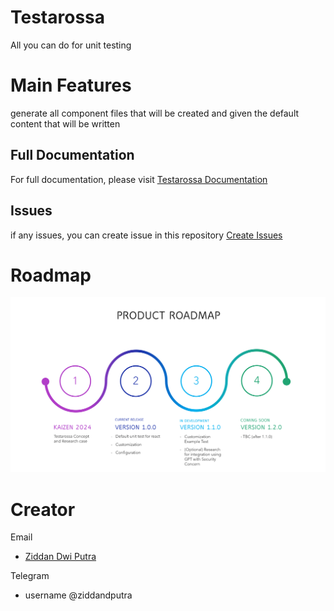 
# Testarossa
All you can do for unit testing

# Main Features
generate all component files that will be created and given the default content that will be written

## Full Documentation
For full documentation, please visit [Testarossa Documentation](https://testarossa-docs.vercel.app/)

## Issues
if any issues, you can create issue in this repository [Create Issues](https://github.com/ZiddanDwiPutra/testarossa/issues)

# Roadmap
![Roadmap Testarossa](assets/Roadmap.png)

# Creator
Email
- [Ziddan Dwi Putra](mailto:ziddandwiputra21@gmail.com)

Telegram
- username @ziddandputra






